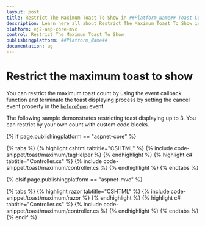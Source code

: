 ```yaml
---
layout: post
title: Restrict The Maximum Toast To Show in ##Platform_Name## Toast Component
description: Learn here all about Restrict The Maximum Toast To Show in Syncfusion ##Platform_Name## Toast component and more.
platform: ej2-asp-core-mvc
control: Restrict The Maximum Toast To Show
publishingplatform: ##Platform_Name##
documentation: ug
---
```



# Restrict the maximum toast to show

You can restrict the maximum toast count by using the event callback function and terminate the toast displaying process by setting the cancel event property in the [`beforeOpen`](https://help.syncfusion.com/cr/aspnetcore-js2/Syncfusion.EJ2.Notifications.Toast.html#Syncfusion_EJ2_Notifications_Toast_BeforeOpen) event.

The following sample demonstrates restricting toast displaying up to 3. You can restrict by your own count with custom code blocks.

{% if page.publishingplatform == "aspnet-core" %}

{% tabs %}
{% highlight cshtml tabtitle="CSHTML" %}
{% include code-snippet/toast/maximum/tagHelper %}
{% endhighlight %}
{% highlight c# tabtitle="Controller.cs" %}
{% include code-snippet/toast/maximum/controller.cs %}
{% endhighlight %}
{% endtabs %}

{% elsif page.publishingplatform == "aspnet-mvc" %}

{% tabs %}
{% highlight razor tabtitle="CSHTML" %}
{% include code-snippet/toast/maximum/razor %}
{% endhighlight %}
{% highlight c# tabtitle="Controller.cs" %}
{% include code-snippet/toast/maximum/controller.cs %}
{% endhighlight %}
{% endtabs %}
{% endif %}

